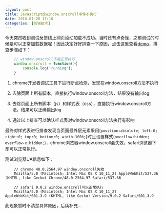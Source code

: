 ```yaml
---
layout: post
title: Javascript给window.onscroll事件不执行
date: 2016-01-20 17:10
categories: [前端技术]
---
```


今天突然收到测试反馈线上网页滚动加载不成功。当时还有点奇怪，之前测试的时候是可以正常加载数据呢！因此决定好好排查一下原因，点击这里查看[demo](/demo/window-onscroll-nothing-to-run.html)，排查步骤如下：

```javascript
    // window.onscroll不能正常执行
    window.onscroll = function(){
        console.log('running');
    }
```

1. chrome开发者调试工具下进行断点检测，发现在window.onscroll方法不执行

2. 去除页面上所有脚本，直接执行window.onscroll方法，结果没有输出log

3. 去除页面上所有脚本（js）和样式表（css），直接执行window.onscroll方法，结果可以正确输出log

4. 通过以上排查可以确认样式表对window.onscroll方法执行有影响

最终对样式表进行排查发现当页面最外层元素采用(``position:absolute; left:0; right:0; top:0; bottom:0; width:100%;``)时且设置样式(``overflow:hidden; overflow-x:hidden;``)，chrome浏览器window.onscroll会失效，safari浏览器下却可以正常执行。

测试浏览器UA信息如下：

```text
    // chrome 48.0.2564.97 window.onscroll失效
    Mozilla/5.0 (Macintosh; Intel Mac OS X 10_11_2) AppleWebKit/537.36 (KHTML, like Gecko) Chrome/48.0.2564.97 Safari/537.36

    // safari 9.0.2 window.onscroll可以正常执行
    Mozilla/5.0 (Macintosh; Intel Mac OS X 10_11_2) AppleWebKit/601.3.9 (KHTML, like Gecko) Version/9.0.2 Safari/601.3.9
```

此现象暂时不清楚具体原因，后续补充....
